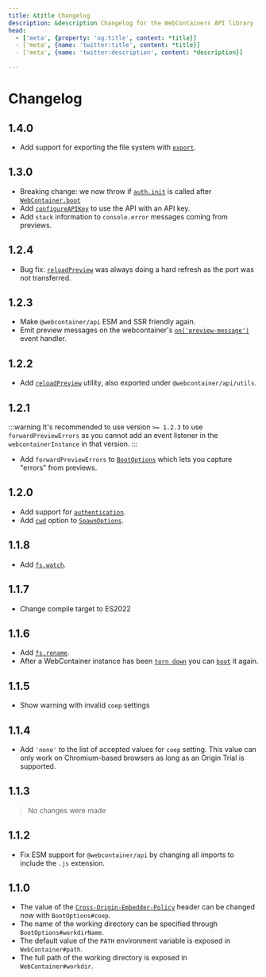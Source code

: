 ```yaml
---
title: &title Changelog
description: &description Changelog for the WebContainers API library
head:
  - ['meta', {property: 'og:title', content: *title}]
  - ['meta', {name: 'twitter:title', content: *title}]
  - ['meta', {name: 'twitter:description', content: *description}]

---
```


# Changelog

## 1.4.0

* Add support for exporting the file system with [`export`](api#▸-export).

## 1.3.0

* Breaking change: we now throw if [`auth.init`](api#▸-init) is called after [`WebContainer.boot`](api#▸-boot)
* Add [`configureAPIKey`](api#configureapikey) to use the API with an API key.
* Add `stack` information to `console.error` messages coming from previews.

## 1.2.4

* Bug fix: [`reloadPreview`](api#reloadpreview) was always doing a hard refresh as the port was not transferred.

## 1.2.3

* Make `@webcontainer/api` ESM and SSR friendly again.
* Emit preview messages on the webcontainer's [`on('preview-message')`](api#on-overloads) event handler.

## 1.2.2

* Add [`reloadPreview`](api#reloadpreview) utility, also exported under `@webcontainer/api/utils`.

## 1.2.1

:::warning
It's recommended to use version `>= 1.2.3` to use `forwardPreviewErrors` as you cannot add an
event listener in the `webcontainerInstance` in that version.
:::

* Add `forwardPreviewErrors` to [`BootOptions`](api#boot-options) which lets you capture "errors" from previews.

## 1.2.0

* Add support for [`authentication`](api#auth).
* Add [`cwd`](api#▸-cwd-string) option to [`SpawnOptions`](api#spawnoptions).

## 1.1.8

* Add [`fs.watch`](api#▸-watch).

## 1.1.7

* Change compile target to ES2022

## 1.1.6

* Add [`fs.rename`](api#▸-rename).
* After a WebContainer instance has been [`torn down`](api#▸-teardown) you can [`boot`](api#▸-boot) it again.

## 1.1.5

* Show warning with invalid `coep` settings

## 1.1.4

* Add `'none'` to the list of accepted values for `coep` setting. This value can only work on Chromium-based browsers as long as an Origin Trial is supported.

## 1.1.3

> No changes were made

## 1.1.2

* Fix ESM support for `@webcontainer/api` by changing all imports to include the `.js` extension.

## 1.1.0

* The value of the [`Cross-Origin-Embedder-Policy`](https://developer.mozilla.org/en-US/docs/Web/HTTP/Headers/Cross-Origin-Embedder-Policy) header can be changed now with `BootOptions#coep`.
* The name of the working directory can be specified through `BootOptions#workdirName`.
* The default value of the `PATH` environment variable is exposed in `WebContainer#path`.
* The full path of the working directory is exposed in `WebContainer#workdir`.
